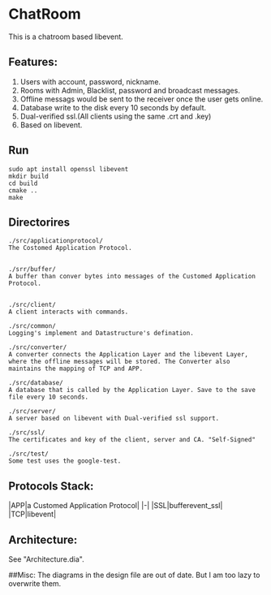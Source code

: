 # ChatRoom

This is a chatroom based libevent.

## Features:
1. Users with account, password, nickname.
2. Rooms with Admin, Blacklist, password and broadcast messages.
3. Offline messags would be sent to the receiver once the user gets online.
4. Database write to the disk every 10 seconds by default.
5. Dual-verified ssl.(All clients using the same .crt and .key)
6. Based on libevent.


## Run

    sudo apt install openssl libevent 
    mkdir build
    cd build 
    cmake ..
    make

## Directorires

    ./src/applicationprotocol/
    The Costomed Application Protocol.


    ./srr/buffer/
    A buffer than conver bytes into messages of the Customed Application Protocol.


    ./src/client/
    A client interacts with commands.

    ./src/common/
    Logging's implement and Datastructure's defination.

    ./src/converter/
    A converter connects the Application Layer and the libevent Layer, where the offline messages will be stored. The Converter also maintains the mapping of TCP and APP.

    ./src/database/
    A database that is called by the Application Layer. Save to the save file every 10 seconds.

    ./src/server/
    A server based on libevent with Dual-verified ssl support.

    ./src/ssl/
    The certificates and key of the client, server and CA. "Self-Signed"

    ./src/test/
    Some test uses the google-test.

## Protocols Stack:
|APP|a Customed Application Protocol|
|-|
|SSL|bufferevent_ssl|
|TCP|libevent|

## Architecture:

See "Architecture.dia".

##Misc:
The diagrams in the design file are out of date. But I am too lazy to overwrite them.
